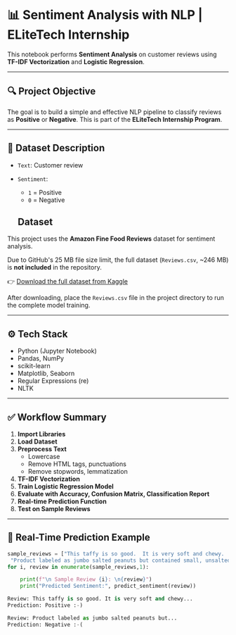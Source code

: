 # 📊 Sentiment Analysis with NLP | ELiteTech Internship

This notebook performs **Sentiment Analysis** on customer reviews using **TF-IDF Vectorization** and **Logistic Regression**.

---

## 🔍 Project Objective

The goal is to build a simple and effective NLP pipeline to classify reviews as **Positive** or **Negative**. This is part of the **ELiteTech Internship Program**.

---

## 📁 Dataset Description

- `Text`: Customer review
- `Sentiment`: 
  - `1` = Positive  
  - `0` = Negative

  ## Dataset

This project uses the **Amazon Fine Food Reviews** dataset for sentiment analysis.

Due to GitHub's 25 MB file size limit, the full dataset (`Reviews.csv`, ~246 MB) is **not included** in the repository.

👉 [Download the full dataset from Kaggle](https://www.kaggle.com/datasets/snap/amazon-fine-food-reviews)

After downloading, place the `Reviews.csv` file in the project directory to run the complete model training.



---

## ⚙️ Tech Stack

- Python (Jupyter Notebook)
- Pandas, NumPy
- scikit-learn
- Matplotlib, Seaborn
- Regular Expressions (re)
- NLTK

---

## ✅ Workflow Summary

1. **Import Libraries**
2. **Load Dataset**
3. **Preprocess Text**
   - Lowercase
   - Remove HTML tags, punctuations
   - Remove stopwords, lemmatization
4. **TF-IDF Vectorization**
5. **Train Logistic Regression Model**
6. **Evaluate with Accuracy, Confusion Matrix, Classification Report**
7. **Real-time Prediction Function**
8. **Test on Sample Reviews**

---


## 🧠 Real-Time Prediction Example

```python
sample_reviews = ["This taffy is so good.  It is very soft and chewy.  The flavors are amazing.  I would definitely recommend you buying it.  Very satisfying!",
 "Product labeled as jumbo salted peanuts but contained small, unsalted ones. Unclear if it was a mistake or mislabeling.."]
for i, review in enumerate(sample_reviews,1):

    print(f"\n Sample Review {i}: \n{review}")
    print("Predicted Sentiment:", predict_sentiment(review))

```


```python
Review: This taffy is so good. It is very soft and chewy...
Prediction: Positive :-)

Review: Product labeled as jumbo salted peanuts but...
Prediction: Negative :-(
```
